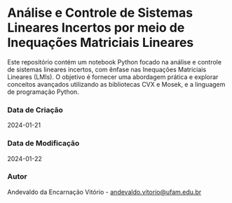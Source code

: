 # Análise e Controle de Sistemas Lineares Incertos por meio de Inequações Matriciais Lineares

Este repositório contém um notebook Python focado na análise e controle de sistemas lineares incertos, com ênfase nas Inequações Matriciais Lineares (LMIs). O objetivo é fornecer uma abordagem prática e explorar conceitos avançados utilizando as bibliotecas CVX e Mosek, e a linguagem de programação Python.

### Data de Criação

2024-01-21

### Data de Modificação

2024-01-22

### Autor

Andevaldo da Encarnação Vitório - [andevaldo.vitorio@ufam.edu.br](mailto:contato@exemplo.com)